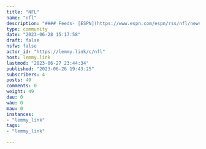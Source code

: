 ```yaml
---
title: "NFL" 
name: "nfl"
description: "#### Feeds- [ESPN](https://www.espn.com/espn/rss/nfl/news)- [NY Times](https://rss.nytimes.com/services/xml/rss/nyt/ProFootball.xml)"
type: community
date: "2023-06-28 15:17:58"
draft: false
nsfw: false
actor_id: "https://lemmy.link/c/nfl"
host: lemmy.link
lastmod: "2023-06-27 23:44:34"
published: "2023-06-26 19:43:25"
subscribers: 4
posts: 49
comments: 0
weight: 49
dau: 0
wau: 0
mau: 0
instances:
- "lemmy_link"
tags: 
- "lemmy_link"

---
```

